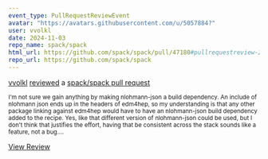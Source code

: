 ```yaml
---
event_type: PullRequestReviewEvent
avatar: "https://avatars.githubusercontent.com/u/5057884?"
user: vvolkl
date: 2024-11-03
repo_name: spack/spack
html_url: https://github.com/spack/spack/pull/47180#pullrequestreview-2411963414
repo_url: https://github.com/spack/spack
---
```


<a href='https://github.com/vvolkl' target='_blank'>vvolkl</a> <a href='https://github.com/spack/spack/pull/47180#pullrequestreview-2411963414' target='_blank'>reviewed</a> a <a href='https://github.com/spack/spack/pull/47180' target='_blank'>spack/spack pull request</a>

<small>I'm not sure we gain anything by making nlohmann-json a build dependency. An include of nlohmann json ends up in the headers of edm4hep, so my understanding is that any other package  linking against edm4hep would have to have an nlohmann-json build dependency added to the recipe. Yes, like that different version of nlohmann-json could be used, but I don't think that justifies the effort, having that be consistent across the stack sounds like a feature, not a bug....</small>

<a href='https://github.com/spack/spack/pull/47180#pullrequestreview-2411963414' target='_blank'>View Review</a>